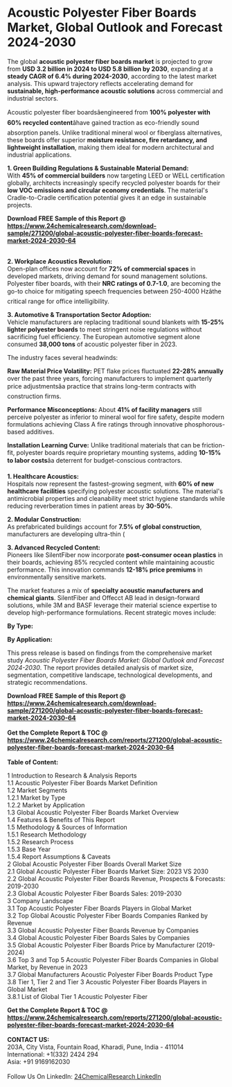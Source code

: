 <h1>Acoustic Polyester Fiber Boards Market, Global Outlook and Forecast 2024-2030</h1><p>The global <strong>acoustic polyester fiber boards market</strong> is projected to grow from <strong>USD 3.2 billion in 2024 to USD 5.8 billion by 2030</strong>, expanding at a <strong>steady CAGR of 6.4% during 2024-2030</strong>, according to the latest market analysis. This upward trajectory reflects accelerating demand for <strong>sustainable, high-performance acoustic solutions</strong> across commercial and industrial sectors.</p><p>Acoustic polyester fiber boardsâengineered from <strong>100% polyester with 60% recycled content</strong>âhave gained traction as eco-friendly sound absorption panels. Unlike traditional mineral wool or fiberglass alternatives, these boards offer superior <strong>moisture resistance, fire retardancy, and lightweight installation</strong>, making them ideal for modern architectural and industrial applications.</p><p><strong>1. Green Building Regulations &amp; Sustainable Material Demand:</strong><br>
With <strong>45% of commercial builders</strong> now targeting LEED or WELL certification globally, architects increasingly specify recycled polyester boards for their <strong>low VOC emissions and circular economy credentials</strong>. The material's Cradle-to-Cradle certification potential gives it an edge in sustainable projects.</p><div><b>Download FREE Sample of this Report @ 
            <a href="https://www.24chemicalresearch.com/download-sample/271200/global-acoustic-polyester-fiber-boards-forecast-market-2024-2030-64">
            https://www.24chemicalresearch.com/download-sample/271200/global-acoustic-polyester-fiber-boards-forecast-market-2024-2030-64</a></b></div><br><p><strong>2. Workplace Acoustics Revolution:</strong><br>
Open-plan offices now account for <strong>72% of commercial spaces</strong> in developed markets, driving demand for sound management solutions. Polyester fiber boards, with their <strong>NRC ratings of 0.7-1.0</strong>, are becoming the go-to choice for mitigating speech frequencies between 250-4000 Hzâthe critical range for office intelligibility.</p><p><strong>3. Automotive &amp; Transportation Sector Adoption:</strong><br>
Vehicle manufacturers are replacing traditional sound blankets with <strong>15-25% lighter polyester boards</strong> to meet stringent noise regulations without sacrificing fuel efficiency. The European automotive segment alone consumed <strong>38,000 tons</strong> of acoustic polyester fiber in 2023.</p><p>The industry faces several headwinds:</p><p><strong>Raw Material Price Volatility:</strong> PET flake prices fluctuated <strong>22-28% annually</strong> over the past three years, forcing manufacturers to implement quarterly price adjustmentsâa practice that strains long-term contracts with construction firms.</p><p><strong>Performance Misconceptions:</strong> About <strong>41% of facility managers</strong> still perceive polyester as inferior to mineral wool for fire safety, despite modern formulations achieving Class A fire ratings through innovative phosphorous-based additives.</p><p><strong>Installation Learning Curve:</strong> Unlike traditional materials that can be friction-fit, polyester boards require proprietary mounting systems, adding <strong>10-15% to labor costs</strong>âa deterrent for budget-conscious contractors.</p><p><strong>1. Healthcare Acoustics:</strong><br>
Hospitals now represent the fastest-growing segment, with <strong>60% of new healthcare facilities</strong> specifying polyester acoustic solutions. The material's antimicrobial properties and cleanability meet strict hygiene standards while reducing reverberation times in patient areas by <strong>30-50%</strong>.</p><p><strong>2. Modular Construction:</strong><br>
As prefabricated buildings account for <strong>7.5% of global construction</strong>, manufacturers are developing ultra-thin (

</p><p><strong>3. Advanced Recycled Content:</strong><br>
Pioneers like SilentFiber now incorporate <strong>post-consumer ocean plastics</strong> in their boards, achieving 85% recycled content while maintaining acoustic performance. This innovation commands <strong>12-18% price premiums</strong> in environmentally sensitive markets.</p><p>The market features a mix of <strong>specialty acoustic manufacturers and chemical giants</strong>. SilentFiber and Offecct AB lead in design-forward solutions, while 3M and BASF leverage their material science expertise to develop high-performance formulations. Recent strategic moves include:</p><p><strong>By Type:</strong></p><p><strong>By Application:</strong></p><p>This press release is based on findings from the comprehensive market study <em>Acoustic Polyester Fiber Boards Market: Global Outlook and Forecast 2024-2030</em>. The report provides detailed analysis of market size, segmentation, competitive landscape, technological developments, and strategic recommendations.</p><div><b>Download FREE Sample of this Report @ 
            <a href="https://www.24chemicalresearch.com/download-sample/271200/global-acoustic-polyester-fiber-boards-forecast-market-2024-2030-64">
            https://www.24chemicalresearch.com/download-sample/271200/global-acoustic-polyester-fiber-boards-forecast-market-2024-2030-64</a></b></div><br><div><b>Get the Complete Report & TOC @ 
            <a href="https://www.24chemicalresearch.com/reports/271200/global-acoustic-polyester-fiber-boards-forecast-market-2024-2030-64">
            https://www.24chemicalresearch.com/reports/271200/global-acoustic-polyester-fiber-boards-forecast-market-2024-2030-64</a></b></div><br>
            <b>Table of Content:</b><p>1 Introduction to Research & Analysis Reports<br />
    1.1 Acoustic Polyester Fiber Boards Market Definition<br />
    1.2 Market Segments<br />
        1.2.1 Market by Type<br />
        1.2.2 Market by Application<br />
    1.3 Global Acoustic Polyester Fiber Boards Market Overview<br />
    1.4 Features & Benefits of This Report<br />
    1.5 Methodology & Sources of Information<br />
        1.5.1 Research Methodology<br />
        1.5.2 Research Process<br />
        1.5.3 Base Year<br />
        1.5.4 Report Assumptions & Caveats<br />
2 Global Acoustic Polyester Fiber Boards Overall Market Size<br />
    2.1 Global Acoustic Polyester Fiber Boards Market Size: 2023 VS 2030<br />
    2.2 Global Acoustic Polyester Fiber Boards Revenue, Prospects & Forecasts: 2019-2030<br />
    2.3 Global Acoustic Polyester Fiber Boards Sales: 2019-2030<br />
3 Company Landscape<br />
    3.1 Top Acoustic Polyester Fiber Boards Players in Global Market<br />
    3.2 Top Global Acoustic Polyester Fiber Boards Companies Ranked by Revenue<br />
    3.3 Global Acoustic Polyester Fiber Boards Revenue by Companies<br />
    3.4 Global Acoustic Polyester Fiber Boards Sales by Companies<br />
    3.5 Global Acoustic Polyester Fiber Boards Price by Manufacturer (2019-2024)<br />
    3.6 Top 3 and Top 5 Acoustic Polyester Fiber Boards Companies in Global Market, by Revenue in 2023<br />
    3.7 Global Manufacturers Acoustic Polyester Fiber Boards Product Type<br />
    3.8 Tier 1, Tier 2 and Tier 3 Acoustic Polyester Fiber Boards Players in Global Market<br />
        3.8.1 List of Global Tier 1 Acoustic Polyester Fiber</p><div><b>Get the Complete Report & TOC @ 
            <a href="https://www.24chemicalresearch.com/reports/271200/global-acoustic-polyester-fiber-boards-forecast-market-2024-2030-64">
            https://www.24chemicalresearch.com/reports/271200/global-acoustic-polyester-fiber-boards-forecast-market-2024-2030-64</a></b></div><br><b>CONTACT US:</b><br>
            203A, City Vista, Fountain Road, Kharadi, Pune, India - 411014<br>
            International: +1(332) 2424 294<br>
            Asia: +91 9169162030 <br><br>
            Follow Us On LinkedIn: <a href="https://www.linkedin.com/company/24chemicalresearch/">24ChemicalResearch LinkedIn</a>